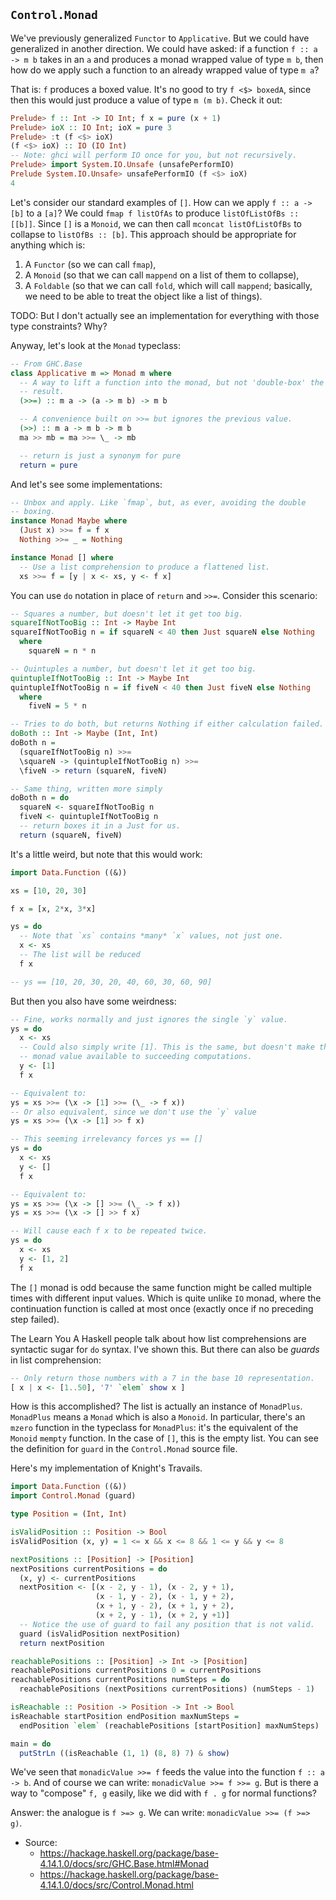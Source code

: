 ## `Control.Monad`

We've previously generalized `Functor` to `Applicative`. But we could
have generalized in another direction. We could have asked: if a
function `f :: a -> m b` takes in an `a` and produces a monad wrapped
value of type `m b`, then how do we apply such a function to an already
wrapped value of type `m a`?

That is: `f` produces a boxed value. It's no good to try `f <$> boxedA`,
since then this would just produce a value of type `m (m b)`. Check it
out:

```haskell
Prelude> f :: Int -> IO Int; f x = pure (x + 1)
Prelude> ioX :: IO Int; ioX = pure 3
Prelude> :t (f <$> ioX)
(f <$> ioX) :: IO (IO Int)
-- Note: ghci will perform IO once for you, but not recursively.
Prelude> import System.IO.Unsafe (unsafePerformIO)
Prelude System.IO.Unsafe> unsafePerformIO (f <$> ioX)
4
```

Let's consider our standard examples of `[]`. How can we apply `f :: a
-> [b]` to a `[a]`? We could `fmap f listOfAs` to produce
`listOfListOfBs :: [[b]]`. Since `[]` is a `Monoid`, we can then call
`mconcat listOfListOfBs` to collapse to `listOfBs :: [b]`. This approach
should be appropriate for anything which is:

1. A `Functor` (so we can call `fmap`),
2. A `Monoid` (so that we can call `mappend` on a list of them to collapse),
3. A `Foldable` (so that we can call `fold`, which will call `mappend`;
   basically, we need to be able to treat the object like a list of
   things).

TODO: But I don't actually see an implementation for everything with
those type constraints? Why?

Anyway, let's look at the `Monad` typeclass:

```haskell
-- From GHC.Base
class Applicative m => Monad m where
  -- A way to lift a function into the monad, but not 'double-box' the
  -- result.
  (>>=) :: m a -> (a -> m b) -> m b

  -- A convenience built on >>= but ignores the previous value.
  (>>) :: m a -> m b -> m b
  ma >> mb = ma >>= \_ -> mb

  -- return is just a synonym for pure
  return = pure
```

And let's see some implementations:

```haskell
-- Unbox and apply. Like `fmap`, but, as ever, avoiding the double
-- boxing.
instance Monad Maybe where
  (Just x) >>= f = f x
  Nothing >>= _ = Nothing

instance Monad [] where
  -- Use a list comprehension to produce a flattened list.
  xs >>= f = [y | x <- xs, y <- f x]
```

You can use `do` notation in place of `return` and `>>=`. Consider this
scenario:

```haskell
-- Squares a number, but doesn't let it get too big.
squareIfNotTooBig :: Int -> Maybe Int
squareIfNotTooBig n = if squareN < 40 then Just squareN else Nothing
  where
    squareN = n * n

-- Quintuples a number, but doesn't let it get too big.
quintupleIfNotTooBig :: Int -> Maybe Int
quintupleIfNotTooBig n = if fiveN < 40 then Just fiveN else Nothing
  where
    fiveN = 5 * n

-- Tries to do both, but returns Nothing if either calculation failed.
doBoth :: Int -> Maybe (Int, Int)
doBoth n =
  (squareIfNotTooBig n) >>=
  \squareN -> (quintupleIfNotTooBig n) >>=
  \fiveN -> return (squareN, fiveN)

-- Same thing, written more simply
doBoth n = do
  squareN <- squareIfNotTooBig n
  fiveN <- quintupleIfNotTooBig n
  -- return boxes it in a Just for us.
  return (squareN, fiveN)
```

It's a little weird, but note that this would work:

```haskell
import Data.Function ((&))

xs = [10, 20, 30]

f x = [x, 2*x, 3*x]

ys = do
  -- Note that `xs` contains *many* `x` values, not just one.
  x <- xs
  -- The list will be reduced
  f x

-- ys == [10, 20, 30, 20, 40, 60, 30, 60, 90]
```

But then you also have some weirdness:

```haskell
-- Fine, works normally and just ignores the single `y` value.
ys = do
  x <- xs
  -- Could also simply write [1]. This is the same, but doesn't make the
  -- monad value available to succeeding computations.
  y <- [1]
  f x

-- Equivalent to:
ys = xs >>= (\x -> [1] >>= (\_ -> f x))
-- Or also equivalent, since we don't use the `y` value
ys = xs >>= (\x -> [1] >> f x)

-- This seeming irrelevancy forces ys == []
ys = do
  x <- xs
  y <- []
  f x

-- Equivalent to:
ys = xs >>= (\x -> [] >>= (\_ -> f x))
ys = xs >>= (\x -> [] >> f x)

-- Will cause each f x to be repeated twice.
ys = do
  x <- xs
  y <- [1, 2]
  f x
```

The `[]` monad is odd because the same function might be called multiple
times with different input values. Which is quite unlike `IO` monad,
where the continuation function is called at most once (exactly once if
no preceding step failed).

The Learn You A Haskell people talk about how list comprehensions are
syntactic sugar for `do` syntax. I've shown this. But there can also be
*guards* in list comprehension:

```haskell
-- Only return those numbers with a 7 in the base 10 representation.
[ x | x <- [1..50], '7' `elem` show x ]
```

How is this accomplished? The list is actually an instance of
`MonadPlus`. `MonadPlus` means a `Monad` which is also a `Monoid`. In
particular, there's an `mzero` function in the typeclass for
`MonadPlus`: it's the equivalent of the `Monoid` `mempty` function. In
the case of `[]`, this is the empty list. You can see the definition for
`guard` in the `Control.Monad` source file.

Here's my implementation of Knight's Travails.

```haskell
import Data.Function ((&))
import Control.Monad (guard)

type Position = (Int, Int)

isValidPosition :: Position -> Bool
isValidPosition (x, y) = 1 <= x && x <= 8 && 1 <= y && y <= 8

nextPositions :: [Position] -> [Position]
nextPositions currentPositions = do
  (x, y) <- currentPositions
  nextPosition <- [(x - 2, y - 1), (x - 2, y + 1),
                   (x - 1, y - 2), (x - 1, y + 2),
                   (x + 1, y - 2), (x + 1, y + 2),
                   (x + 2, y - 1), (x + 2, y +1)]
  -- Notice the use of guard to fail any position that is not valid.
  guard (isValidPosition nextPosition)
  return nextPosition

reachablePositions :: [Position] -> Int -> [Position]
reachablePositions currentPositions 0 = currentPositions
reachablePositions currentPositions numSteps = do
  reachablePositions (nextPositions currentPositions) (numSteps - 1)

isReachable :: Position -> Position -> Int -> Bool
isReachable startPosition endPosition maxNumSteps =
  endPosition `elem` (reachablePositions [startPosition] maxNumSteps)

main = do
  putStrLn ((isReachable (1, 1) (8, 8) 7) & show)
```

We've seen that `monadicValue >>= f` feeds the value into the function
`f :: a -> b`. And of course we can write: `monadicValue >>= f >>= g`.
But is there a way to "compose" `f, g` easily, like we did with `f . g`
for normal functions?

Answer: the analogue is `f >=> g`. We can write: `monadicValue >>= (f >=> g)`.

* Source:
  * https://hackage.haskell.org/package/base-4.14.1.0/docs/src/GHC.Base.html#Monad
  * https://hackage.haskell.org/package/base-4.14.1.0/docs/src/Control.Monad.html
